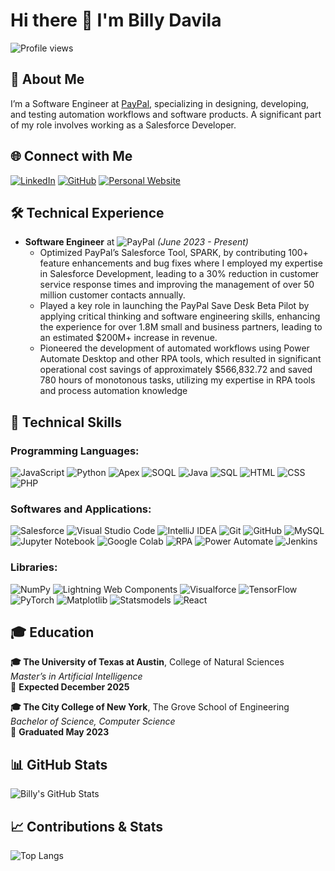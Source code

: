 # Hi there 👋 I'm Billy Davila

![Profile views](https://komarev.com/ghpvc/?username=billydavila1010)

## 💼 About Me

I’m a Software Engineer at [PayPal](https://www.paypal.com), specializing in designing, developing, and testing automation workflows and software products. A significant part of my role involves working as a Salesforce Developer.

## 🌐 Connect with Me

[![LinkedIn](https://img.shields.io/badge/LinkedIn-blue?style=flat&logo=linkedin&logoColor=white)](https://www.linkedin.com/in/your-linkedin-profile)
[![GitHub](https://img.shields.io/badge/GitHub-black?style=flat&logo=github&logoColor=white)](https://github.com/your-github-profile)
[![Personal Website](https://img.shields.io/badge/Website-green?style=flat&logo=google-chrome&logoColor=white)](https://your-personal-website.com)

## 🛠 Technical Experience

- **Software Engineer** at ![PayPal](https://img.shields.io/badge/PayPal-00457C?style=flat&logo=paypal&logoColor=white)  _(June 2023 - Present)_
  - Optimized PayPal’s Salesforce Tool, SPARK, by contributing 100+ feature enhancements and bug fixes where I
 employed my expertise in Salesforce Development, leading to a 30% reduction in customer service response
 times and improving the management of over 50 million customer contacts annually.
  - Played a key role in launching the PayPal Save Desk Beta Pilot by applying critical thinking and software
 engineering skills, enhancing the experience for over 1.8M small and business partners, leading to an estimated
 $200M+ increase in revenue.
  - Pioneered the development of automated workflows using Power Automate Desktop and other RPA tools,
 which resulted in significant operational cost savings of approximately $566,832.72 and saved 780 hours of
 monotonous tasks, utilizing my expertise in RPA tools and process automation knowledge

## 🚀 Technical Skills

### Programming Languages:
![JavaScript](https://img.shields.io/badge/JavaScript-323330?style=flat&logo=javascript&logoColor=F7DF1E)
![Python](https://img.shields.io/badge/Python-3776AB?style=flat&logo=python&logoColor=white)
![Apex](https://img.shields.io/badge/Apex-00A1E0?style=flat&logo=salesforce&logoColor=white)
![SOQL](https://img.shields.io/badge/SOQL-00A1E0?style=flat&logo=salesforce&logoColor=white)
![Java](https://img.shields.io/badge/Java-007396?style=flat&logo=java&logoColor=white)
![SQL](https://img.shields.io/badge/SQL-4479A1?style=flat&logo=postgresql&logoColor=white)
![HTML](https://img.shields.io/badge/HTML-E34F26?style=flat&logo=html5&logoColor=white)
![CSS](https://img.shields.io/badge/CSS-1572B6?style=flat&logo=css3&logoColor=white)
![PHP](https://img.shields.io/badge/PHP-777BB4?style=flat&logo=php&logoColor=white)

### Softwares and Applications:
![Salesforce](https://img.shields.io/badge/Salesforce-00A1E0?style=flat&logo=salesforce&logoColor=white)
![Visual Studio Code](https://img.shields.io/badge/Visual%20Studio%20Code-0078d7?style=flat&logo=visual-studio-code&logoColor=white)
![IntelliJ IDEA](https://img.shields.io/badge/IntelliJ%20IDEA-000000?style=flat&logo=intellij-idea&logoColor=white)
![Git](https://img.shields.io/badge/Git-F05032?style=flat&logo=git&logoColor=white)
![GitHub](https://img.shields.io/badge/GitHub-181717?style=flat&logo=github&logoColor=white)
![MySQL](https://img.shields.io/badge/MySQL-4479A1?style=flat&logo=mysql&logoColor=white)
![Jupyter Notebook](https://img.shields.io/badge/Jupyter-FA0F00?style=flat&logo=jupyter&logoColor=white)
![Google Colab](https://img.shields.io/badge/Google%20Colab-F9AB00?style=flat&logo=google-colab&logoColor=white)
![RPA](https://img.shields.io/badge/RPA-007ACC?style=flat&logo=automation-anywhere&logoColor=white)
![Power Automate](https://img.shields.io/badge/Power%20Automate-2563EB?style=flat&logo=power-automate&logoColor=white)
![Jenkins](https://img.shields.io/badge/Jenkins-D24939?style=flat&logo=jenkins&logoColor=white)

### Libraries:
![NumPy](https://img.shields.io/badge/NumPy-013243?style=flat&logo=numpy&logoColor=white)
![Lightning Web Components](https://img.shields.io/badge/Lightning%20Web%20Components-00A1E0?style=flat&logo=salesforce&logoColor=white)
![Visualforce](https://img.shields.io/badge/Visualforce-00A1E0?style=flat&logo=salesforce&logoColor=white)
![TensorFlow](https://img.shields.io/badge/TensorFlow-FF6F00?style=flat&logo=tensorflow&logoColor=white)
![PyTorch](https://img.shields.io/badge/PyTorch-EE4C2C?style=flat&logo=pytorch&logoColor=white)
![Matplotlib](https://img.shields.io/badge/Matplotlib-013243?style=flat&logo=matplotlib&logoColor=white)
![Statsmodels](https://img.shields.io/badge/Statsmodels-3776AB?style=flat&logo=python&logoColor=white)
![React](https://img.shields.io/badge/React-61DAFB?style=flat&logo=react&logoColor=black)


## 🎓 Education

**🎓 The University of Texas at Austin**, College of Natural Sciences  
_Master’s in Artificial Intelligence_  
📅 **Expected December 2025**

**🎓 The City College of New York**, The Grove School of Engineering  
_Bachelor of Science, Computer Science_  
📅 **Graduated May 2023** 

## 📊 GitHub Stats

![Billy's GitHub Stats](https://github-readme-stats.vercel.app/api?username=BillyDavila&show_icons=true&theme=default&count_private=true)

## 📈 Contributions & Stats

![Top Langs](https://github-readme-stats.vercel.app/api/top-langs/?username=BillyDavila&layout=compact)



<!--
**billydavila1010/billydavila1010** is a ✨ _special_ ✨ repository because its `README.md` (this file) appears on your GitHub profile.

![PayPal](https://img.shields.io/badge/PayPal-00457C?style=flat&logo=paypal&logoColor=white)




-->
